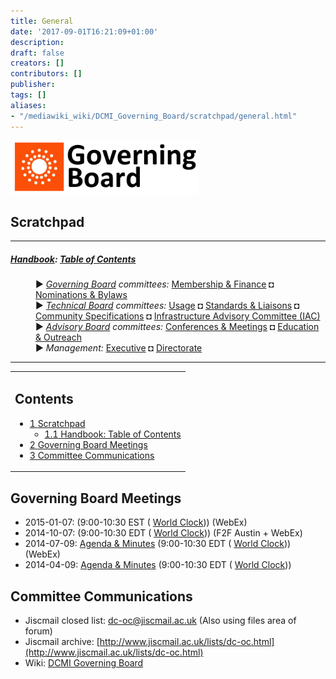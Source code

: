 ```yaml
---
title: General
date: '2017-09-01T16:21:09+01:00'
description: 
draft: false
creators: []
contributors: []
publisher: 
tags: []
aliases:
- "/mediawiki_wiki/DCMI_Governing_Board/scratchpad/general.html"
---
```


[<img alt="Governing Board logo" src="/mediawiki_wiki/images/GB_logo.png" width="300" height="86">](/mediawiki_wiki/File:GB_logo.png)

## Scratchpad 

* * *

##### [Handbook](/mediawiki_wiki/DCMI_Handbook "DCMI Handbook"): [Table of Contents](/mediawiki_wiki/DCMI_Handbook) 
<dl>
<dd> ► <i><a href="/mediawiki_wiki/DCMI_Governing_Board.md" title="DCMI Governing Board">Governing Board</a> committees:</i> <a href="/mediawiki_wiki/DCMI_Governing_Board/finance.md" title="DCMI Governing Board/finance">Membership &amp; Finance</a> ◘ <a href="/mediawiki_wiki/DCMI_Governing_Board/nominations.md" title="DCMI Governing Board/nominations">Nominations &amp; Bylaws</a> 
</dd>
<dd> ► <i><a href="/mediawiki_wiki/DCMI_Technical_Board.md" title="DCMI Technical Board">Technical Board</a> committees:</i> <a href="/mediawiki_wiki/DCMI_Technical_Board/usage.md" title="DCMI Technical Board/usage">Usage</a> ◘ <a href="/mediawiki_wiki/DCMI_Technical_Board/standards.md" title="DCMI Technical Board/standards">Standards &amp; Liaisons</a> ◘ <a href="/mediawiki_wiki/DCMI_Technical_Board/specifications.md" title="DCMI Technical Board/specifications">Community Specifications</a> ◘ <a href="/mediawiki_wiki/DCMI_Technical_Board/infrastructure.md" title="DCMI Technical Board/infrastructure">Infrastructure Advisory Committee (IAC)</a>
</dd>
<dd> ► <i><a href="/mediawiki_wiki/DCMI_Advisory_Board.md" title="DCMI Advisory Board">Advisory Board</a> committees:</i> <a href="/mediawiki_wiki/DCMI_Advisory_Board/meetings.md" title="DCMI Advisory Board/meetings">Conferences &amp; Meetings</a> ◘ <a href="/mediawiki_wiki/DCMI_Advisory_Board/documentation.md" title="DCMI Advisory Board/documentation">Education &amp; Outreach</a>
</dd>
<dd> ► <i>Management:</i> <a href="/mediawiki_wiki/Exec_Committee.md" title="Exec Committee">Executive</a> ◘ <a href="/mediawiki_wiki/Exec_Committee/directorate.md" title="Exec Committee/directorate">Directorate</a>
</dd>
</dl>

* * *

<table id="toc" class="toc">
  <tr>
    <td>
      <div id="toctitle">
        <h2>Contents</h2>
      </div>
      <ul>
        <li class="toclevel-1 tocsection-1">
          <a href="#Scratchpad"><span class="tocnumber">1</span> <span class="toctext">Scratchpad</span></a>
          <ul>
            <li class="toclevel-2"><a href="#Handbook:_Table_of_Contents"><span class="tocnumber">1.1</span> <span class="toctext">Handbook: Table of Contents</span></a></li>
          </ul>
        </li>
        <li class="toclevel-1 tocsection-2"><a href="#Governing_Board_Meetings"><span class="tocnumber">2</span> <span class="toctext">Governing Board Meetings</span></a></li>
        <li class="toclevel-1 tocsection-3"><a href="#Committee_Communications"><span class="tocnumber">3</span> <span class="toctext">Committee Communications</span></a></li>
      </ul>
    </td>
  </tr>
</table>
<script>if (window.showTocToggle) { var tocShowText = "show"; var tocHideText = "hide"; showTocToggle(); } </script>

## Governing Board Meetings 

- 2015-01-07: (9:00-10:30 EST ( [World Clock](http://bit.ly/1hki5ml))) (WebEx)
- 2014-10-07: (9:00-10:30 EDT ( [World Clock](http://bit.ly/1hvkkUJ))) (F2F Austin + WebEx) 
- 2014-07-09: [Agenda & Minutes](/mediawiki_wiki/DCMI_Governing_Board/2014-07-09) (9:00-10:30 EDT ( [World Clock](http://bit.ly/1eo3K97))) (WebEx)
- 2014-04-09: [Agenda & Minutes](/mediawiki_wiki/DCMI_Governing_Board/2014-04-09) (9:00-10:30 EDT ( [World Clock](http://bit.ly/1pJCvHr)))

## Committee Communications 

- Jiscmail closed list: [dc-oc@jiscmail.ac.uk](mailto:dc-oc@jiscmail.ac.uk) (Also using files area of forum)
- Jiscmail archive: [http://www.jiscmail.ac.uk/lists/dc-oc.html](http://www.jiscmail.ac.uk/lists/dc-oc.html)
- Wiki: [DCMI Governing Board](/mediawiki_wiki/DCMI_Governing_Board)
<!-- 
NewPP limit report
Preprocessor node count: 18/1000000
Post-expand include size: 903/2097152 bytes
Template argument size: 0/2097152 bytes
Expensive parser function count: 0/100
-->
